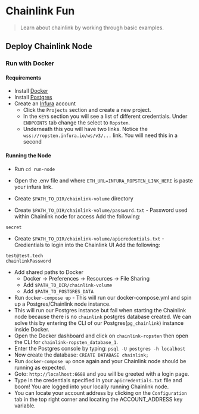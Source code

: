 # Chainlink Fun
> Learn about chainlink by working through basic examples.

## Deploy Chainlink Node

### Run with Docker

#### Requirements
- Install [Docker](https://docs.docker.com/get-docker/)
- Install [Postgres](https://www.postgresql.org/)
- Create an [Infura](https://infura.io/) account
  - Click the `Projects` section and create a new project.
  - In the `KEYS` section you will see a list of different credentials. Under `ENDPOINTS` tab change the select to `Ropsten`.
  - Underneath this you will have two links. Notice the `wss://ropsten.infura.io/ws/v3/...` link. You will need this in a second

#### Running the Node
- Run `cd run-node`
- Open the .env file and where `ETH_URL=INFURA_ROPSTEN_LINK_HERE` is paste your infura link.

- Create `$PATH_TO_DIR/chainlink-volume` directory
- Create `$PATH_TO_DIR/chainlink-volume/password.txt` - Password used within Chainlink node for access
Add the following:
```
secret
```
- Create `$PATH_TO_DIR/chainlink-volume/apicredentials.txt` - Credientials to login into the Chainlink UI
Add the following:
```
test@test.tech
chainlinkPassword
```

- Add shared paths to Docker
  - Docker -> Preferences -> Resources -> File Sharing
  - Add `$PATH_TO_DIR/chainlink-volume`
  - Add `$PATH_TO_POSTGRES_DATA`
- Run `docker-compose up` - This will run our docker-compose.yml and spin up a Postgres/Chainlink node instance.
- This will run our Postgres instance but fail when starting the Chainlink node because there is no `chainlink` postgres database created. We can solve this by entering the CLI of our Postgres(`pg_chainlink`) instance inside Docker.
- Open the Docker dashboard and click on `chainlink-ropsten` then open the CLI for `chainlink-ropsten_database_1`.
- Enter the Postgres console by typing: `psql -U postgres -h localhost`
- Now create the database: `CREATE DATABASE chainlink;`
- Run `docker-compose up` once again and your Chainlink node should be running as expected.
- Goto: `http://localhost:6688` and you will be greeted with a login page.
- Type in the credentials specified in your `apicredentials.txt` file and boom! You are logged into your locally running Chainlink node.
- You can locate your account address by clicking on the `Configuration` tab in the top right corner and locating the ACCOUNT_ADDRESS key variable.
